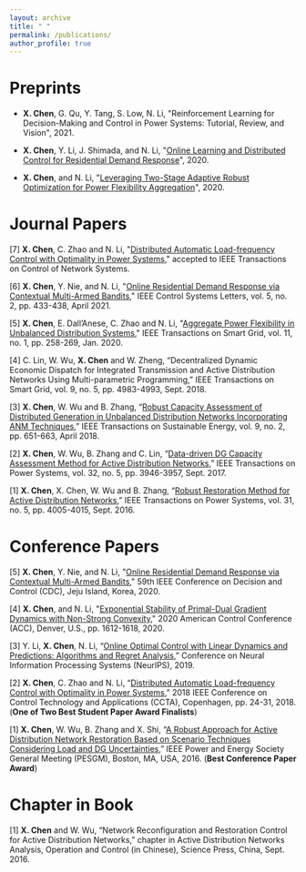 ```yaml
---
layout: archive
title: " "
permalink: /publications/
author_profile: true
---
```


Preprints
======

- **X. Chen**, G. Qu, Y. Tang, S. Low, N. Li, "Reinforcement Learning for Decision-Making and Control in Power Systems: Tutorial, Review, and Vision", 2021. 

- **X. Chen**, Y. Li, J. Shimada, and N. Li, "[Online Learning and Distributed Control for Residential Demand Response](https://arxiv.org/abs/2010.05153)", 2020. 

- **X. Chen**, and N. Li, "[Leveraging Two-Stage Adaptive Robust Optimization for Power Flexibility Aggregation](https://arxiv.org/pdf/2005.03768.pdf)", 2020.

Journal Papers
======

[7] **X. Chen**, C. Zhao and N. Li, "[Distributed Automatic Load-frequency Control with Optimality in Power Systems](https://arxiv.org/pdf/1811.00892.pdf)," accepted to  IEEE Transactions on Control of Network Systems. 

[6] **X. Chen**, Y. Nie, and N. Li, "[Online Residential Demand Response via Contextual Multi-Armed Bandits](https://arxiv.org/pdf/2003.03627.pdf)," IEEE Control Systems Letters,  vol. 5, no. 2, pp. 433-438, April 2021. 

[5] **X. Chen**, E. Dall’Anese, C. Zhao and N. Li, "[Aggregate Power Flexibility in Unbalanced Distribution Systems](https://arxiv.org/pdf/1812.05990.pdf)," IEEE Transactions on Smart Grid, vol. 11, no. 1, pp. 258-269, Jan. 2020.

[4] C. Lin, W. Wu, **X. Chen** and W. Zheng, “Decentralized Dynamic Economic Dispatch for Integrated Transmission and Active Distribution Networks Using Multi-parametric Programming,” IEEE Transactions on Smart Grid, vol. 9, no. 5, pp. 4983-4993, Sept. 2018.

[3] **X. Chen**, W. Wu and B. Zhang, “[Robust Capacity Assessment of Distributed Generation in Unbalanced Distribution Networks Incorporating ANM Techniques](https://www.researchgate.net/publication/319662672_Robust_Capacity_Assessment_of_Distributed_Generation_in_Unbalanced_Distribution_Networks_Incorporating_ANM_Techniques),” IEEE Transactions on Sustainable Energy, vol. 9, no. 2, pp. 651-663, April 2018. 

[2] **X. Chen**, W. Wu, B. Zhang and C. Lin, “[Data-driven DG Capacity Assessment Method for Active
Distribution Networks](https://www.researchgate.net/publication/310771390_Data-Driven_DG_Capacity_Assessment_Method_for_Active_Distribution_Networks),” IEEE Transactions on Power Systems, vol. 32, no. 5, pp. 3946-3957, Sept. 2017.

[1] **X. Chen**, X. Chen, W. Wu and B. Zhang, “[Robust Restoration Method for Active Distribution Networks](https://www.researchgate.net/publication/284431082_Robust_Restoration_Method_for_Active_Distribution_Networks),”
IEEE Transactions on Power Systems, vol. 31, no. 5, pp. 4005-4015, Sept. 2016.


Conference Papers
======

[5] **X. Chen**, Y. Nie, and N. Li, "[Online Residential Demand Response via Contextual Multi-Armed Bandits](https://arxiv.org/pdf/2003.03627.pdf)," 59th IEEE Conference on Decision and Control (CDC), Jeju Island,  Korea, 2020. 

[4] **X. Chen**, and N. Li, "[Exponential Stability of Primal-Dual Gradient Dynamics with Non-Strong Convexity](https://arxiv.org/pdf/1905.00298.pdf)," 2020 American Control Conference (ACC), Denver, U.S., pp. 1612-1618, 2020.

[3] Y. Li, **X. Chen**, N. Li, “[Online Optimal Control with Linear Dynamics and Predictions: Algorithms and
Regret Analysis](https://www.researchgate.net/publication/334082061_Online_Optimal_Control_with_Linear_Dynamics_and_Predictions_Algorithms_and_Regret_Analysis),” Conference on Neural Information Processing Systems (NeurIPS), 2019.

[2] **X. Chen**, C. Zhao and N. Li, “[Distributed Automatic Load-frequency Control with Optimality in Power Systems](https://www.researchgate.net/publication/327920284_Distributed_Automatic_Load-Frequency_Control_with_Optimality_in_Power_Systems),” 2018 IEEE Conference on Control Technology and Applications (CCTA), Copenhagen, pp. 24-31, 2018. (**One of Two Best Student Paper Award Finalists**)

[1] **X. Chen**, W. Wu, B. Zhang and X. Shi, “[A Robust Approach for Active Distribution Network Restoration
Based on Scenario Techniques Considering Load and DG Uncertainties](https://www.researchgate.net/publication/307594999_A_Robust_Approach_for_Active_Distribution_Network_Restoration_Based_on_Scenario_Techniques_Considering_Load_and_DG_Uncertainties),” IEEE Power and Energy Society
General Meeting (PESGM), Boston, MA, USA, 2016. (**Best Conference Paper Award**)

Chapter in Book
======

[1] **X. Chen** and W. Wu, “Network Reconfiguration and Restoration Control for Active Distribution Networks,”
chapter in Active Distribution Networks Analysis, Operation and Control (in Chinese), Science Press, China,
Sept. 2016.

